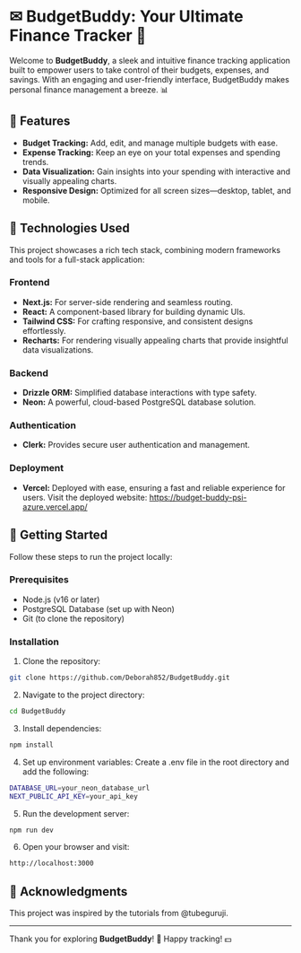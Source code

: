 # ✉ BudgetBuddy: Your Ultimate Finance Tracker 💸

Welcome to **BudgetBuddy**, a sleek and intuitive finance tracking application built to empower users to take control of their budgets, expenses, and savings. With an engaging and user-friendly interface, BudgetBuddy makes personal finance management a breeze. 📊


## 🌟 Features 
- **Budget Tracking:** Add, edit, and manage multiple budgets with ease.
- **Expense Tracking:** Keep an eye on your total expenses and spending trends.
- **Data Visualization:** Gain insights into your spending with interactive and visually appealing charts.
- **Responsive Design:** Optimized for all screen sizes—desktop, tablet, and mobile.


## 🤖 Technologies Used 
This project showcases a rich tech stack, combining modern frameworks and tools for a full-stack application:

### Frontend
- **Next.js:** For server-side rendering and seamless routing.
- **React:** A component-based library for building dynamic UIs.
- **Tailwind CSS:** For crafting responsive, and consistent designs effortlessly.
- **Recharts:** For rendering visually appealing charts that provide insightful data visualizations.

### Backend
- **Drizzle ORM:** Simplified database interactions with type safety.
- **Neon:** A powerful, cloud-based PostgreSQL database solution.

### Authentication
- **Clerk:** Provides secure user authentication and management.

### Deployment
- **Vercel:** Deployed with ease, ensuring a fast and reliable experience for users.
  Visit the deployed website: https://budget-buddy-psi-azure.vercel.app/


## 🚀 Getting Started
Follow these steps to run the project locally:

### Prerequisites
- Node.js (v16 or later)
- PostgreSQL Database (set up with Neon)
- Git (to clone the repository)

### Installation
1. Clone the repository:
```bash
git clone https://github.com/Deborah852/BudgetBuddy.git
```

2. Navigate to the project directory:
```bash
cd BudgetBuddy
```

3. Install dependencies:
```bash
npm install
```

4. Set up environment variables:
Create a .env file in the root directory and add the following:
```bash
DATABASE_URL=your_neon_database_url
NEXT_PUBLIC_API_KEY=your_api_key
```

5. Run the development server:
```bash
npm run dev
```

6. Open your browser and visit:
```bash
http://localhost:3000
```


## 🙏 Acknowledgments
This project was inspired by the tutorials from @tubeguruji.

___

Thank you for exploring **BudgetBuddy**! 🌟 Happy tracking! 💵
